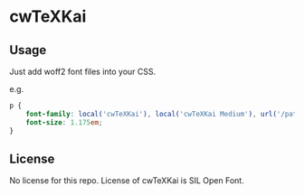 cwTeXKai
=================================

## Usage

Just add woff2 font files into your CSS.

e.g.

```css
p {
    font-family: local('cwTeXKai'), local('cwTeXKai Medium'), url('/path/to/cwTeXKai-zhonly.woff2') format('woff2');
    font-size: 1.175em;
}
```

## License

No license for this repo. License of cwTeXKai is SIL Open Font.